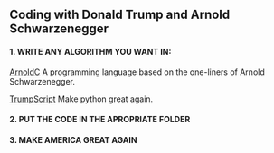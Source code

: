 ## Coding with Donald Trump and Arnold Schwarzenegger

#### 1. WRITE ANY ALGORITHM YOU WANT IN:
[ArnoldC](https://github.com/lhartikk/ArnoldC) A programming language based on the one-liners of Arnold Schwarzenegger.

[TrumpScript](https://github.com/samshadwell/TrumpScript) Make python great again.

#### 2. PUT THE CODE IN THE APROPRIATE FOLDER
#### 3. MAKE AMERICA GREAT AGAIN
